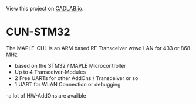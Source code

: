 View this project on [CADLAB.io](https://cadlab.io/project/1060). 

# CUN-STM32
The MAPLE-CUL is an ARM based RF Transceiver w/wo LAN for 433 or 868 MHz

- based on the STM32 / MAPLE Microcontroller
- Up to 4 Transceiver-Modules
- 2 Free UARTs for other AddOns / Transceiver or so
- 1 UART for WLAN Connection or debugging

-a lot of HW-AddOns are availble
